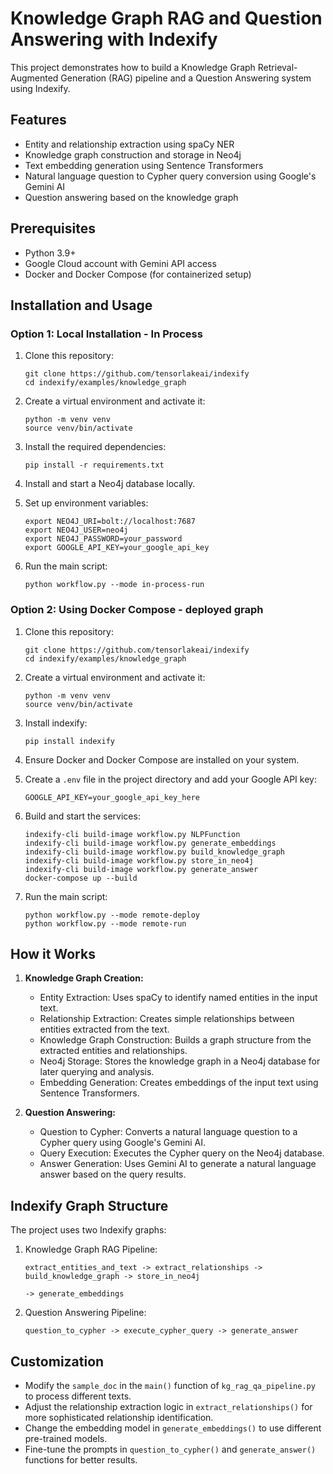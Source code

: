 # Knowledge Graph RAG and Question Answering with Indexify

This project demonstrates how to build a Knowledge Graph Retrieval-Augmented Generation (RAG) pipeline and a Question Answering system using Indexify.

## Features

- Entity and relationship extraction using spaCy NER
- Knowledge graph construction and storage in Neo4j
- Text embedding generation using Sentence Transformers
- Natural language question to Cypher query conversion using Google's Gemini AI
- Question answering based on the knowledge graph

## Prerequisites

- Python 3.9+
- Google Cloud account with Gemini API access
- Docker and Docker Compose (for containerized setup)

## Installation and Usage

### Option 1: Local Installation - In Process

1. Clone this repository:
   ```
   git clone https://github.com/tensorlakeai/indexify
   cd indexify/examples/knowledge_graph
   ```

2. Create a virtual environment and activate it:
   ```
   python -m venv venv
   source venv/bin/activate
   ```

3. Install the required dependencies:
   ```
   pip install -r requirements.txt
   ```

4. Install and start a Neo4j database locally.

5. Set up environment variables:
   ```
   export NEO4J_URI=bolt://localhost:7687
   export NEO4J_USER=neo4j
   export NEO4J_PASSWORD=your_password
   export GOOGLE_API_KEY=your_google_api_key
   ```

6. Run the main script:
   ```
   python workflow.py --mode in-process-run
   ```

### Option 2: Using Docker Compose - deployed graph

1. Clone this repository:
   ```
   git clone https://github.com/tensorlakeai/indexify
   cd indexify/examples/knowledge_graph
   ```

2. Create a virtual environment and activate it:
   ```
   python -m venv venv
   source venv/bin/activate
   ```

3. Install indexify:
   ```
   pip install indexify
   ```

4. Ensure Docker and Docker Compose are installed on your system.

5. Create a `.env` file in the project directory and add your Google API key:
   ```
   GOOGLE_API_KEY=your_google_api_key_here
   ```

4. Build and start the services:
   ```
   indexify-cli build-image workflow.py NLPFunction
   indexify-cli build-image workflow.py generate_embeddings
   indexify-cli build-image workflow.py build_knowledge_graph
   indexify-cli build-image workflow.py store_in_neo4j
   indexify-cli build-image workflow.py generate_answer
   docker-compose up --build
   ```

5. Run the main script:
   ```
   python workflow.py --mode remote-deploy
   python workflow.py --mode remote-run
   ```

## How it Works

1. **Knowledge Graph Creation:**
   - Entity Extraction: Uses spaCy to identify named entities in the input text.
   - Relationship Extraction: Creates simple relationships between entities extracted from the text.
   - Knowledge Graph Construction: Builds a graph structure from the extracted entities and relationships.
   - Neo4j Storage: Stores the knowledge graph in a Neo4j database for later querying and analysis.
   - Embedding Generation: Creates embeddings of the input text using Sentence Transformers.

2. **Question Answering:**
   - Question to Cypher: Converts a natural language question to a Cypher query using Google's Gemini AI.
   - Query Execution: Executes the Cypher query on the Neo4j database.
   - Answer Generation: Uses Gemini AI to generate a natural language answer based on the query results.

## Indexify Graph Structure

The project uses two Indexify graphs:

1. Knowledge Graph RAG Pipeline:
   ```
   extract_entities_and_text -> extract_relationships -> build_knowledge_graph -> store_in_neo4j
                                                                               -> generate_embeddings
   ```

2. Question Answering Pipeline:
   ```
   question_to_cypher -> execute_cypher_query -> generate_answer
   ```

## Customization

- Modify the `sample_doc` in the `main()` function of `kg_rag_qa_pipeline.py` to process different texts.
- Adjust the relationship extraction logic in `extract_relationships()` for more sophisticated relationship identification.
- Change the embedding model in `generate_embeddings()` to use different pre-trained models.
- Fine-tune the prompts in `question_to_cypher()` and `generate_answer()` functions for better results.
